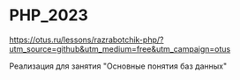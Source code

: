 # PHP_2023

https://otus.ru/lessons/razrabotchik-php/?utm_source=github&utm_medium=free&utm_campaign=otus


Реализация для занятия "Основные понятия баз данных"
